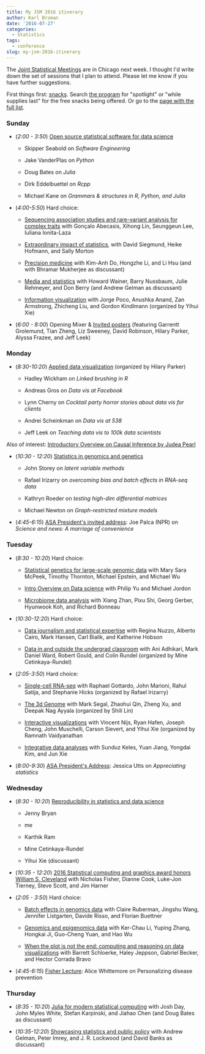 ```yaml
---
title: My JSM 2016 itinerary
author: Karl Broman
date: '2016-07-27'
categories:
  - Statistics
tags:
  - conference
slug: my-jsm-2016-itinerary
---
```


The [Joint Statistical Meetings](https://www.amstat.org/meetings/jsm/2016/) are in Chicago next week. I thought I'd write down the set of sessions that I plan to attend. Please let me know if you have further suggestions.

First things first: [snacks](https://www.amstat.org/meetings/jsm/2016/spotlightchicago.cfm). Search [the program](https://www.amstat.org/meetings/jsm/2016/onlineprogram/index.cfm) for "spotlight" or "while supplies last" for the free snacks being offered. Or go to the [page with the full list](https://www.amstat.org/meetings/jsm/2016/spotlightchicago.cfm).

### Sunday

  * (_2:00 - 3:50_) [Open source statistical software for data science](https://www.amstat.org/meetings/jsm/2016/onlineprogram/ActivityDetails.cfm?SessionID=212387)

    * Skipper Seabold on _Software Engineering_

    * Jake VanderPlas on _Python_

    * Doug Bates on _Julia_

    * Dirk Eddelbuettel on _Rcpp_

    * Michael Kane on _Grammars & structures in R, Python, and Julia_

  * (_4:00-5:50_) Hard choice:

    * [Sequencing association studies and rare-variant analysis for complex traits](https://www.amstat.org/meetings/jsm/2016/onlineprogram/ActivityDetails.cfm?SessionID=212571) with Gonçalo Abecasis, Xihong Lin, Seunggeun Lee, Iuliana Ionita-Laza

    * [Extraordinary impact of statistics](https://www.amstat.org/meetings/jsm/2016/onlineprogram/ActivityDetails.cfm?SessionID=212579), with David Siegmund, Heike Hofmann, and Sally Morton

    * [Precision medicine](https://www.amstat.org/meetings/jsm/2016/onlineprogram/ActivityDetails.cfm?SessionID=212531) with Kim-Anh Do, Hongzhe Li, and Li Hsu (and with Bhramar Mukherjee as discussant)

    * [Media and statistics](https://www.amstat.org/meetings/jsm/2016/onlineprogram/ActivityDetails.cfm?SessionID=212366) with Howard Wainer, Barry Nussbaum, Julie Rehmeyer, and Don Berry (and Andrew Gelman as discussant)

    * [Information visualization](https://www.amstat.org/meetings/jsm/2016/onlineprogram/ActivityDetails.cfm?SessionID=212554) with Jorge Poco, Anushka Anand, Zan Armstrong, Zhicheng Liu, and Gordon Kindlmann (organized by Yihui Xie)

  * (_6:00 - 8:00_) Opening Mixer & [Invited posters](https://www.amstat.org/meetings/jsm/2016/onlineprogram/ActivityDetails.cfm?SessionID=213079) (featuring Garrentt Grolemund, Tian Zheng, Liz Sweeney, David Robinson, Hilary Parker, Alyssa Frazee, and Jeff Leek)

### Monday

  * (_8:30-10:20_) [Applied data visualization](https://www.amstat.org/meetings/jsm/2016/onlineprogram/ActivityDetails.cfm?SessionID=212543) (organized by Hilary Parker)

    * Hadley Wickham on _Linked brushing in R_

    * Andreas Gros on _Data vis at Facebook_

    * Lynn Cherny on _Cocktail party horror stories about data vis for clients_

    * Andrei Scheinkman on _Data vis at 538_

    * Jeff Leek on _Teaching data vis to 100k data scientists_

Also of interest: [Introductory Overview on Causal Inference by Judea Pearl](https://www.amstat.org/meetings/jsm/2016/onlineprogram/ActivityDetails.cfm?SessionID=212462)

  * (_10:30 - 12:20_) [Statistics in genomics and genetics](https://www.amstat.org/meetings/jsm/2016/onlineprogram/ActivityDetails.cfm?SessionID=212335)

    * John Storey on _latent variable methods_

    * Rafael Irizarry on _overcoming bias and batch effects in RNA-seq data_

    * Kathryn Roeder on _testing high-dim differential matrices_

    * Michael Newton on _Graph-restricted mixture models_

  * (_4:45-6:15_) [ASA President's invited address](https://www.amstat.org/meetings/jsm/2016/onlineprogram/ActivityDetails.cfm?SessionID=212656): Joe Palca (NPR) on _Science and news: A marriage of convenience_

### Tuesday

  * (_8:30 - 10:20_) Hard choice:

    * [Statistical genetics for large-scale genomic data](https://www.amstat.org/meetings/jsm/2016/onlineprogram/ActivityDetails.cfm?SessionID=212431) with Mary Sara McPeek, Timothy Thornton, Michael Epstein, and Michael Wu

    * [Intro Overview on Data science](https://www.amstat.org/meetings/jsm/2016/onlineprogram/ActivityDetails.cfm?SessionID=212463) with Philip Yu and Michael Jordon

    * [Microbiome data analysis](https://www.amstat.org/meetings/jsm/2016/onlineprogram/ActivityDetails.cfm?SessionID=212804) with Xiang Zhan, Pixu Shi, Georg Gerber, Hyunwook Koh, and Richard Bonneau

  * (_10:30-12:20_) Hard choice:

    * [Data journalism and statistical expertise](https://www.amstat.org/meetings/jsm/2016/onlineprogram/ActivityDetails.cfm?SessionID=212466) with Regina Nuzzo, Alberto Cairo, Mark Hansen, Carl Bialik, and Katherine Hobson

    * [Data in and outside the undergrad classroom](https://www.amstat.org/meetings/jsm/2016/onlineprogram/ActivityDetails.cfm?SessionID=212444) with Ani Adhikari, Mark Daniel Ward, Robert Gould, and Colin Rundel (organized by Mine Cetinkaya-Rundel)

  * (_2:05-3:50_) Hard choice:

    * [Single-cell RNA-seq](https://www.amstat.org/meetings/jsm/2016/onlineprogram/ActivityDetails.cfm?SessionID=212483) with Raphael Gottardo, John Marioni, Rahul Satija, and Stephanie Hicks (organized by Rafael Irizarry)

    * [The 3d Genome](https://www.amstat.org/meetings/jsm/2016/onlineprogram/ActivityDetails.cfm?SessionID=212415) with Mark Segal, Zhaohui Qin, Zheng Xu, and Deepak Nag Ayyala (organized by Shili Lin)

    * [Interactive visualizations](https://www.amstat.org/meetings/jsm/2016/onlineprogram/ActivityDetails.cfm?SessionID=212551) with Vincent Nijs, Ryan Hafen, Joseph Cheng, John Muschelli, Carson Sievert, and Yihui Xie (organized by Ramnath Vaidyanathan

    * [Integrative data analyses](https://www.amstat.org/meetings/jsm/2016/onlineprogram/ActivityDetails.cfm?SessionID=212715) with Sunduz Keles, Yuan Jiang, Yongdai Kim, and Jun Xie

  * (_8:00-9:30_) [ASA President's Address](https://www.amstat.org/meetings/jsm/2016/onlineprogram/ActivityDetails.cfm?SessionID=212655): Jessica Utts on _Appreciating statistics_

### Wednesday

  * (_8:30 - 10:20_) [Reproducibility in statistics and data science](https://www.amstat.org/meetings/jsm/2016/onlineprogram/ActivityDetails.cfm?SessionID=212538)

    * Jenny Bryan

    * me

    * Karthik Ram

    * Mine Cetinkaya-Rundel

    * Yihui Xie (discussant)

  * (_10:35 - 12:20_) [2016 Statistical computing and graphics award honors William S. Cleveland](https://www.amstat.org/meetings/jsm/2016/onlineprogram/ActivityDetails.cfm?SessionID=212769) with Nicholas Fisher, Dianne Cook, Luke-Jon Tierney, Steve Scott, and Jim Harner

  * (_2:05 - 3:50_) Hard choice:

    * [Batch effects in genomics data](https://www.amstat.org/meetings/jsm/2016/onlineprogram/ActivityDetails.cfm?SessionID=212439) with Claire Ruberman, Jingshu Wang, Jennifer Listgarten, Davide Risso, and Florian Buettner

    * [Genomics and epigenomics data](https://www.amstat.org/meetings/jsm/2016/onlineprogram/ActivityDetails.cfm?SessionID=212489) with Ker-Chau Li, Yuping Zhang, Hongkai Ji, Guo-Cheng Yuan, and Hao Wu

    * [When the plot is not the end: computing and reasoning on data visualizations](https://www.amstat.org/meetings/jsm/2016/onlineprogram/ActivityDetails.cfm?SessionID=212826) with Barrett Schloerke, Haley Jeppson, Gabriel Becker, and Hector Corrada Bravo

  * (_4:45-6:15_) [Fisher Lecture](https://www.amstat.org/meetings/jsm/2016/onlineprogram/ActivityDetails.cfm?SessionID=212657): Alice Whittemore on Personalizing disease prevention

### Thursday

  * (_8:35 - 10:20_) [Julia for modern statistical computing](https://www.amstat.org/meetings/jsm/2016/onlineprogram/ActivityDetails.cfm?SessionID=212487) with Josh Day, John Myles White, Stefan Karpinski, and Jiahao Chen (and Doug Bates as discussant)

  * (_10:35-12:20_) [Showcasing statistics and public policy](https://www.amstat.org/meetings/jsm/2016/onlineprogram/ActivityDetails.cfm?SessionID=212302) with Andrew Gelman, Peter Imrey, and J. R. Lockwood (and David Banks as discussant)

